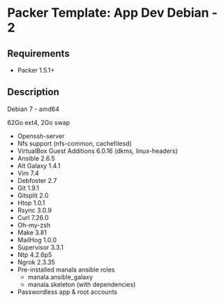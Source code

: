 # Packer Template: App Dev Debian - 2

## Requirements

* Packer 1.5.1+

## Description

Debian 7 - amd64

62Go ext4, 2Go swap

* Openssh-server
* Nfs support (nfs-common, cachefilesd)
* VirtualBox Guest Additions 6.0.16 (dkms, linux-headers)
* Ansible 2.6.5
* Alt Galaxy 1.4.1
* Vim 7.4
* Debfoster 2.7
* Git 1.9.1
* Gitsplit 2.0
* Htop 1.0.1
* Rsync 3.0.9
* Curl 7.26.0
* Oh-my-zsh
* Make 3.81
* MailHog 1.0.0
* Supervisor 3.3.1
* Ntp 4.2.6p5
* Ngrok 2.3.35
* Pre-installed manala ansible roles
  * manala.ansible_galaxy
  * manala.skeleton (with dependencies)
* Passwordless app & root accounts
